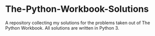 # The-Python-Workbook-Solutions
A repository collecting my solutions for the problems taken out of The Python Workbook. All solutions are written in Python 3.
